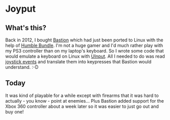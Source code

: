 # Joyput

## What's this?

Back in 2012, I bought [Bastion](https://en.wikipedia.org/wiki/Bastion_(video_game))
 which had just been ported to Linux with the help of [Humble Bundle](https://www.humblebundle.com/).
I'm not a huge gamer and I'd much rather play with my PS3 controller than on my 
laptop's keyboard. So I wrote some code that would emulate a keyboard on Linux 
with [UInput](https://www.kernel.org/doc/html/latest/input/uinput.html). All I 
needed to do was read [joystick events](https://github.com/torvalds/linux/blob/master/include/uapi/linux/joystick.h)
 and translate them into keypresses that Bastion would understand. :-D

## Today

It was kind of playable for a while except with firearms that it was hard to 
actually - you know - point at enemies... Plus Bastion added support for the 
Xbox 360 controller about a week later so it was easier to just go out and buy 
one!
